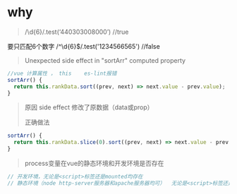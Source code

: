 # why

> /\d{6}/.test(‘440303008000’)    //true

 要只匹配6个数字  /^\d{6}$/.test('1234566565') //false 

   

> Unexpected side effect in "sortArr" computed property

```js
//vue 计算属性 ， this    es-lint报错
sortArr() {
  return this.rankData.sort((prev, next) => next.value - prev.value);
}
```

> 原因 side effect 修改了原数据（data或prop）
>
> 正确做法

```js
sortArr() {
  return this.rankData.slice(0).sort((prev, next) => next.value - prev.value);
}
```

> process变量在vue的静态环境和开发环境是否存在

```js
// 开发环境，无论是<script>标签还是mounted均存在
// 静态环境（node http-server服务器和apache服务器均可）  无论是<script>标签还是mounted均存在
```

